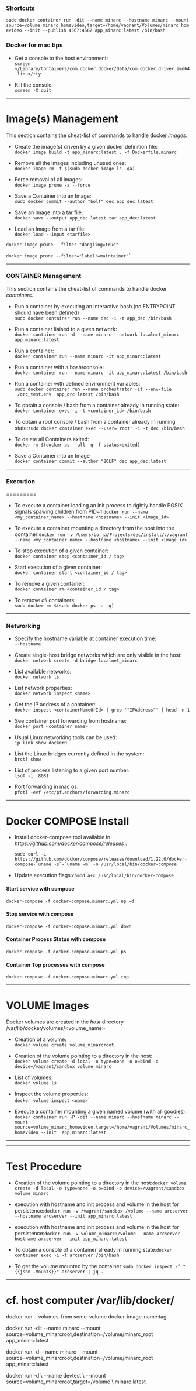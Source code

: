 ### Shortcuts

`sudo docker container run -dit --name minarc --hostname minarc --mount source=volume_minarc_homevideo,target=/home/vagrant/Volumes/minarc_homevideo --init --publish 4567:4567 app_minarc:latest /bin/bash`

### Docker for mac tips

-	Get a console to the host environment:  
	`screen ~/Library/Containers/com.docker.docker/Data/com.docker.driver.amd64-linux/tty`

-	Kill the console:  
	`screen -X quit`

---

Image(s) Management
===================

This section contains the cheat-list of commands to handle docker *images*.

-	Create the image(s) driven by a given docker definition file:  
	`docker image build -t app_minarc:latest . -f Dockerfile.minarc`

-	Remove all the images including unused ones:  
	`docker image rm -f $(sudo docker image ls -qa)`

-	Force removal of all images:  
	`docker image prune -a --force`

-	Save a Container into an Image:  
	`sudo docker commit --author "bolf" dec app_dec:latest`

-	Save an Image into a tar file:  
	`docker save --output app_dec.latest.tar app_dec:latest`

-	Load an Image from a tar file:  
	`docker load --input <tarfile>`

`docker image prune --filter "dangling=true"`

`docker image prune --filter="label!=maintainer"`\`

---

### CONTAINER Management

This section contains the cheat-list of commands to handle docker *containers*.  
- Run a container by executing an interactive bash (no ENTRYPOINT should have been defined)  
`sudo docker container run --name dec -i -t app_dec /bin/bash`

-	Run a container liaised to a given network:  
	`docker container run -d --name minarc
	--network localnet_minarc app_minarc:latest`

-	Run a container:  
	`docker container run --name minarc -it app_minarc:latest`

-	Run a container with a bash/console:  
	`docker container run --name minarc -it app_minarc:latest /bin/bash`

-	Run a container with defined environment variables:  
	`sudo docker container run --name orchestrator -it --env-file ./orc_test.env  app_orc:latest /bin/bash`

-	To obtain a console / bash from a container already in running state:  
	`docker container exec -i -t <container_id> /bin/bash`

-	To obtain a root console / bash from a container already in running state:`sudo docker container exec --user='root' -i -t dec /bin/bash`

-	To delete all Containers exited:  
	`docker rm $(docker ps --all -q -f status=exited)`

-	Save a Container into an Image  
	`docker container commit --author "BOLF" dec app_dec:latest`

---

### Execution

=========

-	To execute a container loading an init process to rightly handle POSIX signals spawing children from PID=1:`docker run --name <my_container_name> --hostname <hostname> --init <image_id>`

-	To execute a container mounting a directory from the host into the container:`docker run -v /Users/borja/Projects/dec/install/:/vagrant --name <my_container_name> --hostname <hostname> --init <image_id>`

-	To stop execution of a given container:  
	`docker container stop <container_id / tag>`

-	Start execution of a given container:  
	`docker container start <container_id / tag>`

-	To remove a given container:  
	`docker container rm <container_id / tag>`

-	To remove *all* containers:  
	`sudo docker rm $(sudo docker ps -a -q)`

---

### Networking

-	Specify the hostname variable at container execution time:  
	`--hostname`

-	Create single-host bridge networks which are only visible in the host:  
	`docker network create -d bridge localnet_minarc`

-	List available networks:  
	`docker network ls`

-	List network properties:  
	`docker network inspect <name>`

-	Get the IP address of a container:  
	`docker inspect <containerNameOrId> | grep '"IPAddress"' | head -n 1`

-	See container port forwarding from hostname:  
	`docker port <container_name>`

-	Usual Linux networking tools can be used:  
	`ip link show docker0`

-	List the Linux bridges currently defined in the system:  
	`brctl show`

-	List of process listening to a given port number:  
	`lsof -i :8081`

-	Port forwarding in mac os:  
	`pfctl -evf /etc/pf.anchors/forwarding.minarc`

---

Docker COMPOSE Install
======================

-	Install docker-compose tool available in *https://github.com/docker/compose/releases* :

	```
	sudo curl -L https://github.com/docker/compose/releases/download/1.22.0/docker-compose-`uname -s`-`uname -m` -o /usr/local/bin/docker-compose
	```

-	Update execution flags:`chmod a+x /usr/local/bin/docker-compose`

#### Start service with compose

`docker-compose -f docker-compose.minarc.yml up -d`

#### Stop service with compose

`docker-compose -f docker-compose.minarc.yml down`

#### Container Process Status with compose

`docker-compose -f docker-compose.minarc.yml ps`

#### Container Top processes with compose

`docker-compose -f docker-compose.minarc.yml top`

---

VOLUME Images
=============

Docker volumes are created in the *host* directory /var/lib/docker/volumes/<volume_name>

-	Creation of a volume:  
	`docker volume create volume_minarcroot`

-	Creation of the volume pointing to a directory in the host:  
	`docker volume create -d local -o type=none -o o=bind -o device=/vagrant/sandbox volume_minarc`

-	List of volumes:  
	`docker volume ls`

-	Inspect the volume properties:  
	`docker volume inspect <name>`\`

-	Execute a container mounting a given named volume (with all goodies):  
	`docker container run -P -dit --name minarc --hostname minarc --mount source=volume_minarc_homevideo,target=/home/vagrant/Volumes/minarc_homevideo --init  app_minarc:latest`

---

---

Test Procedure
==============

-	Creation of the volume pointing to a directory in the host:`docker volume create -d local -o type=none -o o=bind -o device=/vagrant/sandbox volume_minarc`

-	execution with hostname and init process and volume in the host for persistence:`docker run -v /vagrant/sandbox:/volume --name arcserver --hostname arcserver --init app_minarc:latest`

-	execution with hostname and init process and volume in the host for persistence:`docker run -v volume_minarc:/volume --name arcserver --hostname arcserver --init app_minarc:latest`

-	To obtain a console of a container already in running state:`docker container exec -i -t arcserver /bin/bash`

-	To get the volume mounted by the container:`sudo docker inspect -f "{{json .Mounts}}" arcserver | jq .`

---

cf. host computer /var/lib/docker/<storage driver>
==================================================

docker run --volumes-from some-volume docker-image-name:tag

docker run -dit --name minarc --mount source=volume_minarcroot,destination=/volume/minarc_root app_minarc:latest

docker run -d --name minarc --mount source=volume_minarcroot,destination=/volume/minarc_root app_minarc:latest

docker run -d \\ --name devtest \\ --mount source=volume_minarcroot,target=/volume \\ minarc:latest

